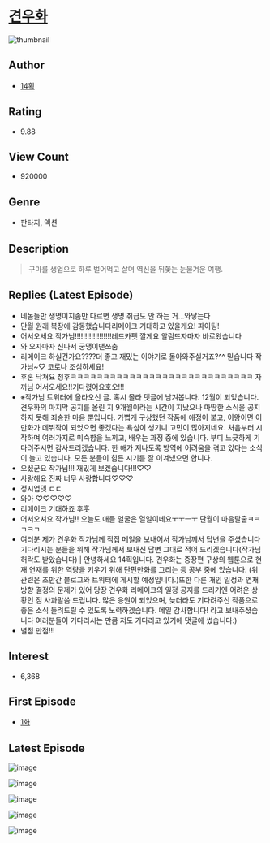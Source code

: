 # [견우화](https://comic.naver.com/bestChallenge/list?titleId=726202)
![thumbnail](https://image-comic.pstatic.net/user_contents_data/challenge_comic/2019/08/28/324421/thumbnail_202x164f3a19ed9_2788_4d96_acdd_84b184b13b57_00001672.JPEG)

## Author
- [14획](https://comic.naver.com/artistTitle?id=324421)

## Rating
- 9.88

## View Count
- 920000

## Genre
- 판타지, 액션

## Description
> 구마를 생업으로 하루 벌어먹고 살며 역신을 뒤쫓는 눈물겨운 여행.

## Replies (Latest Episode)
- 네놈들만 생명이지좀만 다르면 생명 취급도 안 하는 거...와닿는다
- 단월 원래 복장에 감동했습니다리메이크 기대하고 있을게요! 파이팅!
- 어서오세요 작가님!!!!!!!!!!!!!!!!!!레드카펫 깔게요 알림뜨자마자 바로왔습니다
- 와 오자마자 신나서 궁댕이댄쓰춤
- 리메이크 하실건가요????더 좋고 재밌는 이야기로 돌아와주실거죠?^^ 믿습니다 작가님~♡ 코로나 조심하세요!
- 후혼 닥쳐요 청후ㅋㅋㅋㅋㅋㅋㅋㅋㅋㅋㅋㅋㅋㅋㅋㅋㅋㅋㅋㅋㅋㅋㅋㅋㅋㅋㅋㅋ 자까님 어서오세요!!기다렸어요호오!!!
- ※작가님 트위터에 올라오신 글. 혹시 몰라 댓글에 남겨봅니다. 12월이 되었습니다. 견우화의 마지막 공지를 올린 지 9개월이라는 시간이 지났으나 마땅한 소식을 공지하지 못해 죄송한 마음 뿐입니다. 가볍게 구상했던 작품에 애정이 붙고, 이왕이면 이 만화가 데뷔작이 되었으면 좋겠다는 욕심이 생기니 고민이 많아지네요. 처음부터 시작하며 여러가지로 미숙함을 느끼고, 배우는 과정 중에 있습니다. 부디 느긋하게 기다려주시면 감사드리겠습니다. 한 해가 지나도록 방역에 어려움을 겪고 있다는 소식이 늘고 있습니다. 모든 분들이 힘든 시기를 잘 이겨냈으면 합니다.
- 오셨군요 작가님!!! 재밌게 보겠습니다!!!♡♡
- 사랑해요 진짜 너무 사랑합니다♡♡♡
- 정시업뎃 ㄷㄷ
- 와아 ♡♡♡♡♡
- 리메이크 기대하죠 후훗
- 어서오셔요 작가님!! 오늘도 애들 얼굴은 열일이네요ㅜㅜㅡㅜ 단월이 마음탈출ㅋㅋㄱㅋㄱ
- 여러분 제가 견우화 작가님께 직접 메일을 보내어서 작가님께서 답변을 주셨습니다 기다리시는 분들을 위해 작가님께서 보내신 답변 그대로 적어 드리겠습니다(작가님 허락도 받았습니다) | 안녕하세요 14획입니다. 견우화는 중장편 구상의 웹툰으로 현재 연재를 위한 역량을 키우기 위해 단편만화를 그리는 등 공부 중에 있습니다. (위 관련은 조만간 블로그와 트위터에 게시할 예정입니다.)또한 다른 개인 일정과 연재방향 결정의 문제가 있어 당장 견우화 리메이크의 일정 공지를 드리기엔 어려운 상황인 점 사과말씀 드립니다. 많은 응원이 되었으며, 늦더라도 기다려주신 작품으로 좋은 소식 들려드릴 수 있도록 노력하겠습니다. 메일 감사합니다! 라고 보내주셨습니다 여러분들이 기다리시는 만큼 저도 기다리고 있기에 댓글에 썼습니다:)
- 별점 만점!!!

## Interest
- 6,368

## First Episode
- [1화](https://comic.naver.com/bestChallenge/detail?titleId=726202&no=1)

## Latest Episode
![image](https://image-comic.pstatic.net/user_contents_data/challenge_comic/2020/03/18/324421/upload_3617060328399266145.jpeg)

![image](https://image-comic.pstatic.net/user_contents_data/challenge_comic/2020/03/18/324421/upload_4051097138186707299.jpeg)

![image](https://image-comic.pstatic.net/user_contents_data/challenge_comic/2020/03/18/324421/upload_4062584626062123873.jpeg)

![image](https://image-comic.pstatic.net/user_contents_data/challenge_comic/2020/03/18/324421/upload_3906925664614561335.jpeg)

![image](https://image-comic.pstatic.net/user_contents_data/challenge_comic/2020/03/18/324421/upload_7075495010152887096.jpeg)
